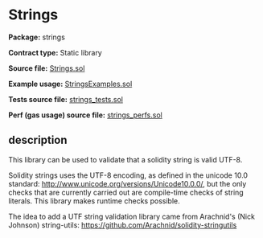 # Strings

**Package:** strings

**Contract type:** Static library

**Source file:** [Strings.sol](../../src/strings/Strings.sol)

**Example usage:** [StringsExamples.sol](../../examples/strings/StringsExamples.sol)

**Tests source file:** [strings_tests.sol](../../test/strings/strings_tests.sol)

**Perf (gas usage) source file:** [strings_perfs.sol](../../perf/strings/strings_perfs.sol)

## description

This library can be used to validate that a solidity string is valid UTF-8.

Solidity strings uses the UTF-8 encoding, as defined in the unicode 10.0 standard: http://www.unicode.org/versions/Unicode10.0.0/, but the only checks that are currently carried out are compile-time checks of string literals. This library makes runtime checks possible.

The idea to add a UTF string validation library came from Arachnid's (Nick Johnson) string-utils: https://github.com/Arachnid/solidity-stringutils
